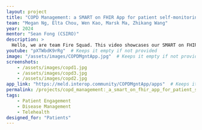 ```yaml
---
layout: project
title: "COPD Management: a SMART on FHIR App for patient self-monitoring"
team: "Megan Ng, Elta Chou, Wen Kao, Marsk Ma, Zhikang Wang"
year: 2024
mentor: "Sean Fong (CSIRO)"
description: >
  Hello, we are team Fire Squad. This video showcases our SMART on FHIR application, designed to support self-monitoring for COPD (Chronic Obstructive Pulmonary Disease) patients. This video begins with a brief overview of the project background, including an introduction to COPD and the challenges it presents. We will also explain our design concept and technical approach, followed by a demo of the application’s core features. At the end of the video, we discuss possible future improvements to enhance the project.
youtube: "pXTWbdK9rRg"  # Keeps it empty if not provided
image: "/assets/images/COPDMgntApp.jpg"  # Keeps it empty if not provided
screenshots:
    - /assets/images/copd1.jpg
    - /assets/images/copd3.jpg
    - /assets/images/copd2.jpg
app_link: "https://meld.interop.community/COPDMgntApp/apps"  # Keeps it empty if not provided
permalink: /projects/copd_management:_a_smart_on_fhir_app_for_patient_self-monitoring/
tags:
    - Patient Engagement
    - Disease Management
    - Telehealth
designed_for: "Patients"
---
```

